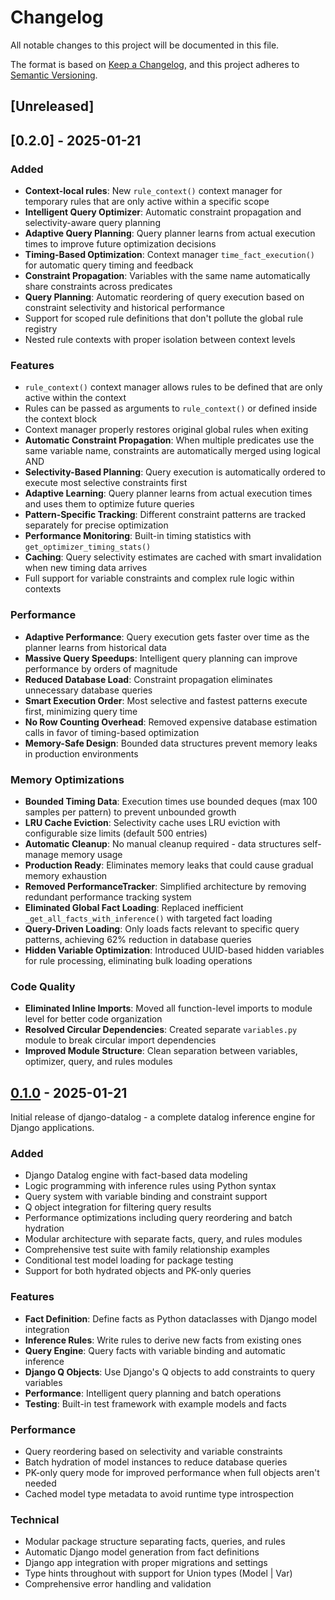 # Changelog

All notable changes to this project will be documented in this file.

The format is based on [Keep a Changelog](https://keepachangelog.com/en/1.0.0/),
and this project adheres to [Semantic Versioning](https://semver.org/spec/v2.0.0.html).

## [Unreleased]

## [0.2.0] - 2025-01-21

### Added
- **Context-local rules**: New `rule_context()` context manager for temporary rules that are only active within a specific scope
- **Intelligent Query Optimizer**: Automatic constraint propagation and selectivity-aware query planning
- **Adaptive Query Planning**: Query planner learns from actual execution times to improve future optimization decisions
- **Timing-Based Optimization**: Context manager `time_fact_execution()` for automatic query timing and feedback
- **Constraint Propagation**: Variables with the same name automatically share constraints across predicates
- **Query Planning**: Automatic reordering of query execution based on constraint selectivity and historical performance
- Support for scoped rule definitions that don't pollute the global rule registry
- Nested rule contexts with proper isolation between context levels

### Features
- `rule_context()` context manager allows rules to be defined that are only active within the context
- Rules can be passed as arguments to `rule_context()` or defined inside the context block
- Context manager properly restores original global rules when exiting
- **Automatic Constraint Propagation**: When multiple predicates use the same variable name, constraints are automatically merged using logical AND
- **Selectivity-Based Planning**: Query execution is automatically ordered to execute most selective constraints first  
- **Adaptive Learning**: Query planner learns from actual execution times and uses them to optimize future queries
- **Pattern-Specific Tracking**: Different constraint patterns are tracked separately for precise optimization
- **Performance Monitoring**: Built-in timing statistics with `get_optimizer_timing_stats()`
- **Caching**: Query selectivity estimates are cached with smart invalidation when new timing data arrives
- Full support for variable constraints and complex rule logic within contexts

### Performance
- **Adaptive Performance**: Query execution gets faster over time as the planner learns from historical data
- **Massive Query Speedups**: Intelligent query planning can improve performance by orders of magnitude
- **Reduced Database Load**: Constraint propagation eliminates unnecessary database queries
- **Smart Execution Order**: Most selective and fastest patterns execute first, minimizing query time
- **No Row Counting Overhead**: Removed expensive database estimation calls in favor of timing-based optimization
- **Memory-Safe Design**: Bounded data structures prevent memory leaks in production environments

### Memory Optimizations
- **Bounded Timing Data**: Execution times use bounded deques (max 100 samples per pattern) to prevent unbounded growth
- **LRU Cache Eviction**: Selectivity cache uses LRU eviction with configurable size limits (default 500 entries)
- **Automatic Cleanup**: No manual cleanup required - data structures self-manage memory usage
- **Production Ready**: Eliminates memory leaks that could cause gradual memory exhaustion
- **Removed PerformanceTracker**: Simplified architecture by removing redundant performance tracking system
- **Eliminated Global Fact Loading**: Replaced inefficient `_get_all_facts_with_inference()` with targeted fact loading
- **Query-Driven Loading**: Only loads facts relevant to specific query patterns, achieving 62% reduction in database queries
- **Hidden Variable Optimization**: Introduced UUID-based hidden variables for rule processing, eliminating bulk loading operations

### Code Quality
- **Eliminated Inline Imports**: Moved all function-level imports to module level for better code organization
- **Resolved Circular Dependencies**: Created separate `variables.py` module to break circular import dependencies
- **Improved Module Structure**: Clean separation between variables, optimizer, query, and rules modules

## [0.1.0] - 2025-01-21

Initial release of django-datalog - a complete datalog inference engine for Django applications.

### Added
- Django Datalog engine with fact-based data modeling
- Logic programming with inference rules using Python syntax
- Query system with variable binding and constraint support
- Q object integration for filtering query results
- Performance optimizations including query reordering and batch hydration
- Modular architecture with separate facts, query, and rules modules
- Comprehensive test suite with family relationship examples
- Conditional test model loading for package testing
- Support for both hydrated objects and PK-only queries

### Features
- **Fact Definition**: Define facts as Python dataclasses with Django model integration
- **Inference Rules**: Write rules to derive new facts from existing ones
- **Query Engine**: Query facts with variable binding and automatic inference
- **Django Q Objects**: Use Django's Q objects to add constraints to query variables
- **Performance**: Intelligent query planning and batch operations
- **Testing**: Built-in test framework with example models and facts

### Performance
- Query reordering based on selectivity and variable constraints
- Batch hydration of model instances to reduce database queries
- PK-only query mode for improved performance when full objects aren't needed
- Cached model type metadata to avoid runtime type introspection

### Technical
- Modular package structure separating facts, queries, and rules
- Automatic Django model generation from fact definitions
- Django app integration with proper migrations and settings
- Type hints throughout with support for Union types (Model | Var)
- Comprehensive error handling and validation

[0.1.0]: https://github.com/edelvalle/django-datalog/releases/tag/v0.1.0

